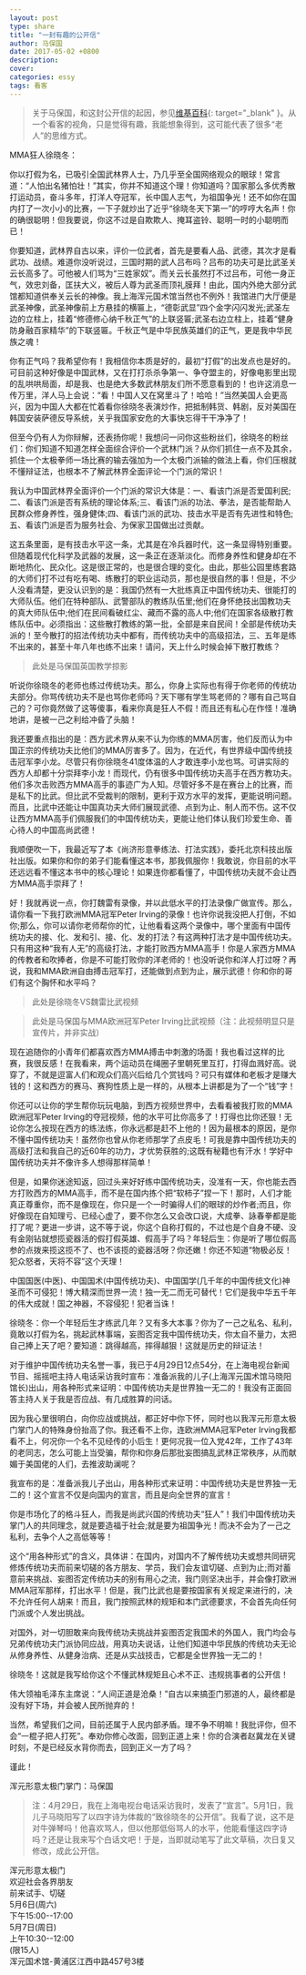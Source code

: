 ```yaml
---
layout: post
type: share
title: "一封有趣的公开信"
author: 马保国
date: 2017-05-02 +0800
description: 
cover: 
categories: essy
tags: 看客
---
```


> 关于马保国，和这封公开信的起因，参见[维基百科](https://zh.wikipedia.org/zh-cn/马保国){: target="_blank" }。从一个看客的视角，只是觉得有趣，我能想象得到，这可能代表了很多“老人”的思维方式。

MMA狂人徐晓冬：

你以打假为名，已吸引全国武林界人士，乃几乎至全国网络观众的眼球！常言道：“人怕出名猪怕壮！”其实，你并不知道这个理！你知道吗？国家那么多优秀散打运动员，奋斗多年，打洋人夺冠军，长中国人志气，为祖国争光！还不如你在国内打了一次小小的比赛，一下子就炒出了近乎“徐晓冬天下第一”的哼哼大名声！你的确很聪明！但我要说，你这不过是自欺欺人、掩耳盗铃、聪明一时的小聪明而已！

你要知道，武林界自古以来，评价一位武者，首先是要看人品、武德，其次才是看武功、战绩。难道你没听说过，三国时期的武人吕布吗？吕布的功夫可是比武圣关云长高多了。可他被人们骂为“三姓家奴”。而关云长虽然打不过吕布，可他一身正气，效忠刘备，匡扶大义，被后人尊为武圣而顶礼膜拜！由此，国内外绝大部分武馆都知道供奉关云长的神像。我上海浑元国术馆当然也不例外！我馆进门大厅便是武圣神像，武圣神像前上方悬挂的横匾上，“德彰武显”四个金字闪闪发光;武圣左边的立柱上，挂着“修德修心纳千秋正气”的上联竖匾;武圣右边立柱上，挂着“健身防身融百家精华”的下联竖匾。千秋正气是中华民族英雄们的正气，更是我中华民族之魂！

你有正气吗？我希望你有！我相信你本质是好的，最初“打假”的出发点也是好的。可目前这种好像是中国武林，又在打打杀杀争第一、争夺盟主的，好像电影里出现的乱哄哄局面，却是我、也是绝大多数武林朋友们所不愿意看到的！也许这消息一传万里，洋人马上会说：“看！中国人又在窝里斗了！哈哈！”当然美国人会更高兴，因为中国人大都在忙着看你徐晓冬表演炒作，把抵制韩货、韩剧，反对美国在韩国安装萨德反导系统，关乎我国家安危的大事快忘得干干净净了！

但至今仍有人为你辩解，还表扬你呢！我想问一问你这些粉丝们，徐晓冬的粉丝们：你们知道不知道怎样全面综合评价一个武林门派？从你们抓住一点不及其余，抓住一个太极拳师一场比赛的输去强加为一个太极门派输的做法上看，你们压根就不懂辩证法，也根本不了解武林界全面评论一个门派的常识！

我认为中国武林界全面评价一个门派的常识大体是：一、看该门派是否爱国利民;二、看该门派是否有系统的理论体系;三、看该门派的功法、拳法，是否能帮助人民群众修身养性，强身健体;四、看该门派的武功、技击水平是否有先进性和特色;五、看该门派是否为服务社会、为保家卫国做出过贡献。

这五条里面，是有技击水平这一条，尤其是在冷兵器时代，这一条显得特别重要。但随着现代化科学及武器的发展，这一条正在逐渐淡化。而修身养性和健身却在不断地热化、民众化。这是很正常的，也是很合理的变化。由此，那些公园里练套路的大师们打不过有吃有喝、练散打的职业运动员，那也是很自然的事！但是，不少人没看清楚，更没认识到的是：我国仍然有一大批练真正中国传统功夫、很能打的大师队伍。他们在特种部队、武警部队的教练队伍里;他们在身怀绝技出国教功夫的真大师队伍中;他们在民间看破红尘、藏而不露的高人中;他们在国家各级散打教练队伍中。必须指出：这些散打教练的第一批，全部是来自民间！全部是传统功夫派的！至今散打的招法传统功夫中都有，而传统功夫中的高级招法，三、五年是练不出来的，甚至十年八年也练不出来！请问，天上什么时候会掉下散打教练？

> 此处是马保国英国教学掠影

听说你徐晓冬的老师也练过传统功夫。那么，你身上实际也有得于你老师的传统功夫部分。你骂传统功夫不是也骂你老师吗？天下哪有学生骂老师的？哪有自己骂自己的？可你竟然做了这等傻事，看来你真是狂人不假！而且还有私心在作怪！准确地讲，是被一己之利给冲昏了头脑！

我还要重点指出的是：西方武术界从来不认为你练的MMA厉害，他们反而认为中国正宗的传统功夫比他们的MMA厉害多了。因为，在近代，有世界级中国传统技击冠军李小龙。尽管只有你徐晓冬41度体温的人才敢连李小龙也骂。可讲实际的西方人却都十分崇拜李小龙！而现代，仍有很多中国传统功夫高手在西方教功夫。他们多次击败西方MMA高手的事迹广为人知。尽管好多不是在赛台上的比赛，而是私下的比武。但比武不受裁判的限制，更利于双方水平的发挥，更能说明问题。而且，比武中还能让中国真功夫大师们展现武德、点到为止、制人而不伤。这不仅让西方MMA高手们佩服我们的中国传统功夫，更能让他们体认我们珍爱生命、善心待人的中国高尚武德！

我顺便吹一下，我最近写了本《尚济形意拳练法、打法实践》，委托北京科技出版社出版。如果你和你的弟子们能看懂这本书，那我佩服你！我敢说，你目前的水平还远远看不懂这本书中的核心理论！如果连你都看懂了，中国传统功夫就不会让西方MMA高手崇拜了！

好！我就再说一点，你打魏雷有录像，并以此低水平的打法录像广做宣传。那么，请你看一下我打欧洲MMA冠军Peter Irving的录像！也许你说我没把人打倒，不如你;那么，你可以请你老师帮你的忙，让他看看这两个录像中，哪个里面有中国传统功夫的接、化、发和引、接、化、发的打法？有这两种打法才是中国传统功夫。只有用这种“我有人无”的高级打法，才能打败西方MMA高手！你是人家西方MMA的传教者和吹捧者，你是不可能打败你的洋老师的！也没听说你和洋人打过呀？再说，我和MMA欧洲自由搏击冠军打，还能做到点到为止，展示武德！你和你的哥们有这个胸怀和水平吗？

> 此处是徐晓冬VS魏雷比武视频

> 此处是马保国与MMA欧洲冠军Peter Irving比武视频（注：此视频明显只是宣传片，并非实战）

现在追随你的小青年们都喜欢西方MMA搏击中刺激的场面！我也看过这样的比赛，我很反感！在我看来，两个运动员在绳圈子里朝死里互打，打得血溅好高。说穿了，不就是逗富人们和观众们高兴后给几个赏钱吗？可只有媒体和老板才是赚大钱的！这和西方的赛马、赛狗性质上是一样的，从根本上讲都是为了一个“钱”字！

你还可以让你的学生帮你玩玩电脑，到西方视频世界中，去看看被我打败的MMA欧洲冠军Peter Irving的夺冠视频，他的水平可比你高多了！打得也比你还狠！无论你怎么按现在西方的练法练，你永远都是赶不上他的！因为最根本的原因，是你不懂中国传统功夫！虽然你也曾从你老师那学了点皮毛！可我是靠中国传统功夫的高级打法和我自己的近60年的功力，才优势获胜的;这既有秘籍也有汗水！学好中国传统功夫并不像许多人想得那样简单！

但是，如果你迷途知返，回过头来好好练中国传统功夫，没准有一天，你也能去西方打败西方的MMA高手，而不是在国内拣个把“软柿子”捏一下！那时，人们才能真正尊重你，而不是像现在，你只是一个一时骗得人们的眼球的炒作者;而且，你好像现在自知理亏、已经心虚了，要不你怎么又会改口说，大成拳、詠春拳都是能打了呢？更进一步讲，这不等于说，你这个自称打假的，不过也是个自身不硬、没有金刚钻就想揽瓷器活的假打假英雄、假高手了吗？年轻后生：你是听了哪位假高参的点拨来揽这揽不了、也不该揽的瓷器活呀？你还嫩！你还不知道“物极必反！犯众怒者，天将不容”这个天理！

中国国医(中医)、中国国术(中国传统功夫)、中国国学(几千年的中国传统文化)神圣而不可侵犯！博大精深而世界一流！独一无二而无可替代！它们是我中华五千年的伟大成就！国之神器，不容侵犯！犯者当诛！

徐晓冬：你一个年轻后生才练武几年？又有多大本事？你为了一己之私名、私利，竟敢以打假为名，挑起武林事端，妄图否定我中国传统功夫，你太自不量力，太把自己捧上天了吧？要知道：跳得越高，摔得越狠！这就是历史的辩证法！

对于维护中国传统功夫名誉一事，我已于4月29日12点54分，在上海电视台新闻节目、摇摇吧主持人电话采访我时宣布：准备派我的儿子(上海浑元国术馆马晓阳馆长)出山，用各种形式来证明：中国传统功夫是世界独一无二的！我没有正面回答主持人关于我是否应战、有几成胜算的问话。

因为我心里很明白，向你应战或挑战，都正好中你下怀，同时也以我浑元形意太极门掌门人的特殊身份抬高了你。我还看不上你，连欧洲MMA冠军Peter Irving我都看不上，何况你一个名不见经传的小后生！更何况我一位入党42年，工作了43年的老同志，怎么可能上当受骗，帮你和你身后那批妄图搞乱武林正常秩序，从而献媚于美国佬的人们，去推波助澜呢？

我宣布的是：准备派我儿子出山，用各种形式来证明：中国传统功夫是世界独一无二的！这个宣言不仅是向国内的宣言，而且是向全世界的宣言！

你是市场化了的格斗狂人，而我是尚武兴国的传统功夫“狂人”！我们中国传统功夫掌门人的共同理念，就是要造福于社会;就是要为祖国争光！而决不会为了一己之私利，去争个人之高低等等！

这个“用各种形式”的含义，具体讲：在国内，对国内不了解传统功夫或想共同研究修炼传统功夫而前来切磋的各方朋友、学员，我们会友谊切磋、点到为止;而对蓄意前来挑战、妄图否定传统功夫的别有用心之流，我门则坚决出手，并会像打欧洲MMA冠军那样，打出水平！但是，我门比武也是要按国家有关规定来进行的，决不允许任何人胡来！而且，我门按照武林的规矩和本门武德要求，不会首先向任何门派或个人发出挑战。

对国外，对一切胆敢来向我传统功夫挑战并妄图否定我国术的外国人，我门均会与兄弟传统功夫门派协同应战，用真功夫说话，让他们知道中华民族的传统功夫无论从修身养性、从健身治病、还是从实战技击，它都是全世界独一无二的！

徐晓冬！这就是我写给你这个不懂武林规矩且心术不正、违规挑事者的公开信！

伟大领袖毛泽东主席说：“人间正道是沧桑！”自古以来搞歪门邪道的人，最终都是没有好下场，并会被人民所抛弃的！

当然，希望我们之间，目前还属于人民内部矛盾。理不争不明嘛！我批评你，但不会“一棍子把人打死”。奉劝你修心改面，回到正道上来！你的合演者赵冀龙在关键时刻，不是已经反水背你而去，回到正义一方了吗？

谨此！

浑元形意太极门掌门：马保国

> 注：4月29日，我在上海电视台电话采访我时，发表了“宣言”。5月1日，我儿子马晓阳写了以四字诗为体裁的“致徐晓冬的公开信”。我看了说，这不是对牛弹琴吗！他喜欢骂人，但以他那低俗骂人的水平，他能看懂这四字诗吗？还是让我来写个白话文吧！于是，当即就动笔写了此文草稿，次日复又修改，成此公开信。

浑元形意太极门  
欢迎社会各界朋友  
前来试手、切磋  
5月6日(周六)  
下午15:00--17:00  
5月7日(周日)  
上午10:30--12:00  
(限15人)  
浑元国术馆-黄浦区江西中路457号3楼